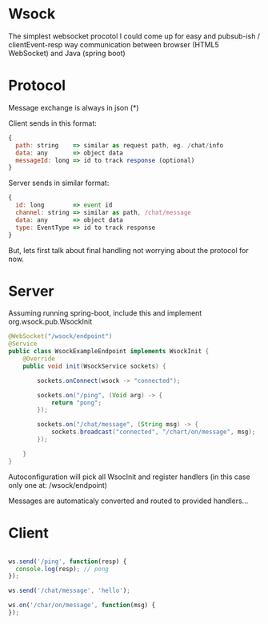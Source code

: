 # Wsock

The simplest websocket procotol I could come up for easy and pubsub-ish / clientEvent-resp way communication between browser (HTML5 WebSocket) and Java (spring boot)

# Protocol

Message exchange is always in json (*)

Client sends in this format:
```javascript
{
  path: string    => similar as request path, eg. /chat/info
  data: any       => object data
  messageId: long => id to track response (optional)
}
```

Server sends in similar format:
```javascript
{
  id: long        => event id
  channel: string => similar as path, /chat/message
  data: any       => object data
  type: EventType => id to track response
}
```

But, lets first talk about final handling not worrying about the protocol for now.

# Server
Assuming running spring-boot, include this and implement org.wsock.pub.WsockInit

```java
@WebSocket("/wsock/endpoint")
@Service
public class WsockExampleEndpoint implements WsockInit {
    @Override
    public void init(WsockService sockets) {

        sockets.onConnect(wsock -> "connected");

        sockets.on("/ping", (Void arg) -> {
            return "pong";
        });

        sockets.on("/chat/message", (String msg) -> {
            sockets.broadcast("connected", "/chart/on/message", msg);
        });

    }
}
```

Autoconfiguration will pick all WsocInit and register handlers (in this case only one at: /wsock/endpoint)

Messages are automaticaly converted and routed to provided handlers...


# Client
```javascript

ws.send('/ping', function(resp) {
  console.log(resp); // pong
});

ws.send('/chat/message', 'hello');

ws.on('/char/on/message', function(msg) {
});

```

